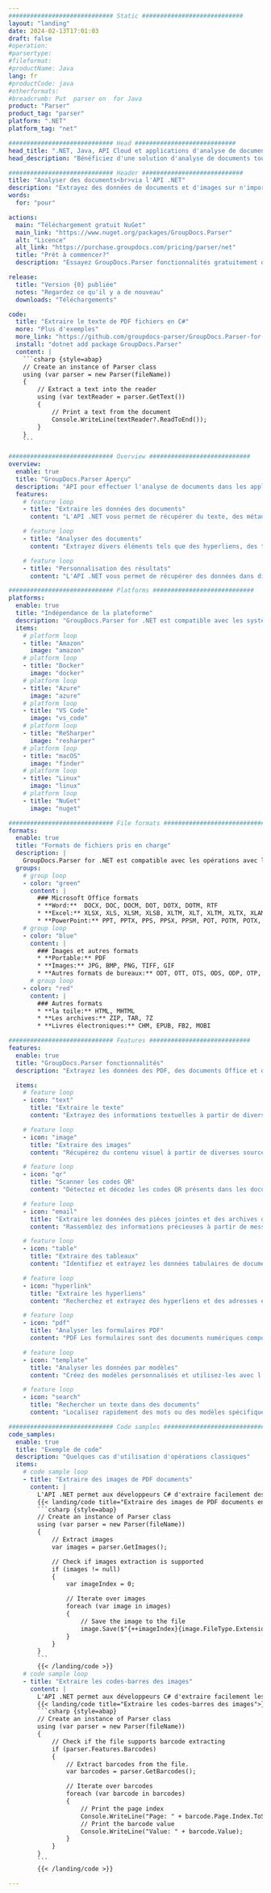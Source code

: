 ```yaml
---
############################# Static ############################
layout: "landing"
date: 2024-02-13T17:01:03
draft: false
#operation: 
#parsertype: 
#fileformat: 
#productName: Java
lang: fr
#productCode: java
#otherformats: 
#breadcrumb: Put  parser on  for Java
product: "Parser"
product_tag: "parser"
platform: ".NET"
platform_tag: "net"

############################# Head ############################
head_title: ".NET, Java, API Cloud et applications d'analyse de documents en ligne"
head_description: "Bénéficiez d'une solution d'analyse de documents tout-en-un pour les applications .NET, Java et basées sur le cloud. Extrayez des données à partir de formats de documents en ligne à l'aide d'une simple fonction glisser-déposer"

############################# Header ############################
title: "Analyser des documents<br>via l'API .NET"
description: "Extrayez des données de documents et d'images sur n'importe quelle plate-forme à l'aide de nos API flexibles et de nos solutions basées sur des applications pour les programmeurs et les utilisateurs finaux."
words:
  for: "pour"

actions:
  main: "Téléchargement gratuit NuGet"
  main_link: "https://www.nuget.org/packages/GroupDocs.Parser"
  alt: "Licence"
  alt_link: "https://purchase.groupdocs.com/pricing/parser/net"
  title: "Prêt à commencer?"
  description: "Essayez GroupDocs.Parser fonctionnalités gratuitement ou demandez une licence"

release:
  title: "Version {0} publiée"
  notes: "Regardez ce qu'il y a de nouveau"
  downloads: "Téléchargements"

code:
  title: "Extraire le texte de PDF fichiers en C#"
  more: "Plus d'exemples"
  more_link: "https://github.com/groupdocs-parser/GroupDocs.Parser-for-.NET"
  install: "dotnet add package GroupDocs.Parser"
  content: |
    ```csharp {style=abap}   
    // Create an instance of Parser class
    using (var parser = new Parser(fileName))
    {
        // Extract a text into the reader
        using (var textReader = parser.GetText())
        {
            // Print a text from the document
            Console.WriteLine(textReader?.ReadToEnd());
        }
    }
    ```

############################# Overview ############################
overview:
  enable: true
  title: "GroupDocs.Parser Aperçu"
  description: "API pour effectuer l'analyse de documents dans les applications .NET"
  features:
    # feature loop
    - title: "Extraire les données des documents"
      content: "L'API .NET vous permet de récupérer du texte, des métadonnées et des images à partir d'un large éventail de formats de fichiers tels que des documents Office, des e-mails, des pièces jointes et des archives. Cet outil puissant vous aide à accéder et à traiter efficacement les informations précieuses contenues dans ces fichiers pour diverses applications telles que l'analyse de données, l'indexation des moteurs de recherche ou les systèmes de gestion de contenu."

    # feature loop
    - title: "Analyser des documents"
      content: "Extrayez divers éléments tels que des hyperliens, des tableaux, des codes QR, des codes-barres et des données à partir de formulaires PDF. Analysez également toutes les informations souhaitées des documents à l’aide de modèles personnalisés."

    # feature loop
    - title: "Personnalisation des résultats"
      content: "L'API .NET vous permet de récupérer des données dans différents formats tels que bruts, structurés, HTML ou Markdown. De plus, l'API offre une fonctionnalité de recherche permettant de localiser des mots ou des expressions spécifiques dans le texte des documents."

############################# Platforms ############################
platforms:
  enable: true
  title: "Indépendance de la plateforme"
  description: "GroupDocs.Parser for .NET est compatible avec les systèmes d'exploitation, les frameworks et les gestionnaires de packages suivants :"
  items:
    # platform loop
    - title: "Amazon"
      image: "amazon"
    # platform loop
    - title: "Docker"
      image: "docker"
    # platform loop
    - title: "Azure"
      image: "azure"
    # platform loop
    - title: "VS Code"
      image: "vs_code"
    # platform loop
    - title: "ReSharper"
      image: "resharper"
    # platform loop
    - title: "macOS"
      image: "finder"
    # platform loop
    - title: "Linux"
      image: "linux"
    # platform loop
    - title: "NuGet"
      image: "nuget"

############################# File formats ############################
formats:
  enable: true
  title: "Formats de fichiers pris en charge"
  description: |
    GroupDocs.Parser for .NET est compatible avec les opérations avec les [formats de fichiers](https://docs.groupdocs.com/parser/net/supported-document-formats/) suivants.
  groups:
    # group loop
    - color: "green"
      content: |
        ### Microsoft Office formats
        * **Word:**  DOCX, DOC, DOCM, DOT, DOTX, DOTM, RTF
        * **Excel:** XLSX, XLS, XLSM, XLSB, XLTM, XLT, XLTM, XLTX, XLAM, SXC, SpreadsheetML
        * **PowerPoint:** PPT, PPTX, PPS, PPSX, PPSM, POT, POTM, POTX, PPTM
    # group loop
    - color: "blue"
      content: |
        ### Images et autres formats
        * **Portable:** PDF
        * **Images:** JPG, BMP, PNG, TIFF, GIF
        * **Autres formats de bureaux:** ODT, OTT, OTS, ODS, ODP, OTP, ODG
      # group loop
    - color: "red"
      content: |
        ### Autres formats
        * **la toile:** HTML, MHTML
        * **Les archives:** ZIP, TAR, 7Z
        * **Livres électroniques:** CHM, EPUB, FB2, MOBI

############################# Features ############################
features:
  enable: true
  title: "GroupDocs.Parser fonctionnalités"
  description: "Extrayez les données des PDF, des documents Office et des images de manière rapide et précise."

  items:
    # feature loop
    - icon: "text"
      title: "Extraire le texte"
      content: "Extrayez des informations textuelles à partir de divers formats de fichiers tels que des documents bureautiques, des fichiers PDF et des images pour une lisibilité et une analyse faciles."

    # feature loop
    - icon: "image"
      title: "Extraire des images"
      content: "Récupérez du contenu visuel à partir de diverses sources telles que des documents bureautiques et des fichiers PDF pour un accès et une utilisation pratiques."

    # feature loop
    - icon: "qr"
      title: "Scanner les codes QR"
      content: "Détectez et décodez les codes QR présents dans les documents bureautiques, les fichiers PDF ou le contenu visuel pour une récupération efficace des informations."

    # feature loop
    - icon: "email"
      title: "Extraire les données des pièces jointes et des archives des e-mails"
      content: "Rassemblez des informations précieuses à partir de messages électroniques, de pièces jointes et de sources de données compressées pour une analyse et une utilisation efficaces."

    # feature loop
    - icon: "table"
      title: "Extraire des tableaux"
      content: "Identifiez et extrayez les données tabulaires de documents PDF pour une analyse et une utilisation organisées."

    # feature loop
    - icon: "hyperlink"
      title: "Extraire les hyperliens"
      content: "Recherchez et extrayez des hyperliens et des adresses e-mail dans des documents bureautiques ou des fichiers PDF pour un accès efficace."

    # feature loop
    - icon: "pdf"
      title: "Analyser les formulaires PDF"
      content: "PDF Les formulaires sont des documents numériques comportant des champs à remplir pour l'interaction de l'utilisateur, lui permettant de saisir des informations par voie électronique. L'API .NET peut être utilisée pour extraire les données de ces formulaires pour un traitement efficace."

    # feature loop
    - icon: "template"
      title: "Analyser les données par modèles"
      content: "Créez des modèles personnalisés et utilisez-les avec l'API .NET pour analyser des informations spécifiques à partir de fichiers PDF, simplifiant ainsi les processus d'extraction de données."

    # feature loop
    - icon: "search"
      title: "Rechercher un texte dans des documents"
      content: "Localisez rapidement des mots ou des modèles spécifiques dans les documents."

############################# Code samples ############################
code_samples:
  enable: true
  title: "Exemple de code"
  description: "Quelques cas d'utilisation d'opérations classiques"
  items:
    # code sample loop
    - title: "Extraire des images de PDF documents"
      content: |
        L'API .NET permet aux développeurs C# d'extraire facilement des images de documents en mettant en œuvre quelques étapes simples.
        {{< landing/code title="Extraire des images de PDF documents en C#">}}
        ```csharp {style=abap}
        // Create an instance of Parser class
        using (var parser = new Parser(fileName))
        {
            // Extract images
            var images = parser.GetImages();

            // Check if images extraction is supported
            if (images != null)
            {
                var imageIndex = 0;

                // Iterate over images
                foreach (var image in images)
                {
                    // Save the image to the file
                    image.Save($"{++imageIndex}{image.FileType.Extension}");
                }
            }
        }
        ```
        {{< /landing/code >}}
    # code sample loop
    - title: "Extraire les codes-barres des images"
      content: |
        L'API .NET permet aux développeurs C# d'extraire facilement les codes-barres des documents en mettant en œuvre quelques étapes simples.
        {{< landing/code title="Extraire les codes-barres des images">}}
        ```csharp {style=abap}   
        // Create an instance of Parser class
        using (var parser = new Parser(fileName))
        {
            // Check if the file supports barcode extracting
            if (parser.Features.Barcodes)
            {
                // Extract barcodes from the file.
                var barcodes = parser.GetBarcodes();

                // Iterate over barcodes
                foreach (var barcode in barcodes)
                {
                    // Print the page index
                    Console.WriteLine("Page: " + barcode.Page.Index.ToString());
                    // Print the barcode value
                    Console.WriteLine("Value: " + barcode.Value);
                }
            }
        }
        ```
        {{< /landing/code >}}

---
```

